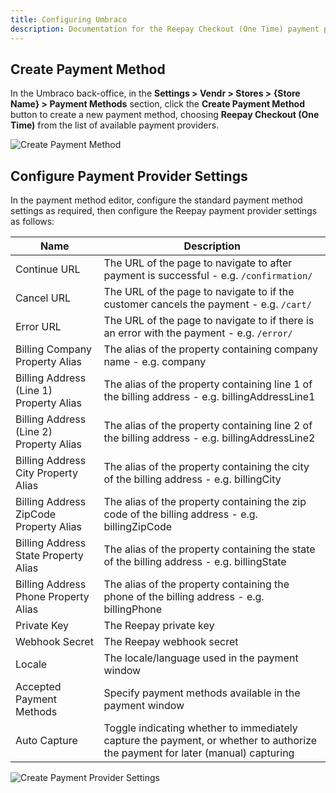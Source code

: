 ```yaml
---
title: Configuring Umbraco
description: Documentation for the Reepay Checkout (One Time) payment provider for Vendr, the eCommerce solution for Umbraco v8+
---
```


## Create Payment Method

In the Umbraco back-office, in the **Settings > Vendr > Stores > {Store Name} > Payment Methods** section, click the **Create Payment Method** button to create a new payment method, choosing **Reepay Checkout (One Time)** from the list of available payment providers.

![Create Payment Method](~/assets/images/screenshots/reepay/umbraco_create_payment_method.png)

## Configure Payment Provider Settings

In the payment method editor, configure the standard payment method settings as required, then configure the Reepay payment provider settings as follows:

| Name | Description |
| ---- | ----------- |
| Continue URL | The URL of the page to navigate to after payment is successful - e.g. `/confirmation/` |
| Cancel URL | The URL of the page to navigate to if the customer cancels the payment - e.g. `/cart/` |
| Error URL | The URL of the page to navigate to if there is an error with the payment - e.g. `/error/` |
| Billing Company Property Alias | The alias of the property containing company name - e.g. company |
| Billing Address (Line 1) Property Alias | The alias of the property containing line 1 of the billing address - e.g. billingAddressLine1 |
| Billing Address (Line 2) Property Alias | The alias of the property containing line 2 of the billing address - e.g. billingAddressLine2 |
| Billing Address City Property Alias | The alias of the property containing the city of the billing address - e.g. billingCity |
| Billing Address ZipCode Property Alias | The alias of the property containing the zip code of the billing address - e.g. billingZipCode |
| Billing Address State Property Alias | The alias of the property containing the state of the billing address - e.g. billingState |
| Billing Address Phone Property Alias | The alias of the property containing the phone of the billing address - e.g. billingPhone |
| Private Key | The Reepay private key |
| Webhook Secret | The Reepay webhook secret |
| Locale | The locale/language used in the payment window |
| Accepted Payment Methods | Specify payment methods available in the payment window |
| Auto Capture | Toggle indicating whether to immediately capture the payment, or whether to authorize the payment for later (manual) capturing |

![Create Payment Provider Settings](~/assets/images/screenshots/reepay/umbraco_configure_reepay_settings.png)
